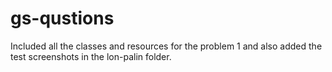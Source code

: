 # gs-qustions

Included all the classes and resources for the problem 1 and also added the test screenshots in the lon-palin folder.

